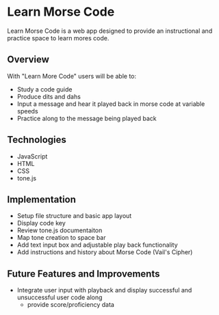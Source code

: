 # Learn Morse Code

Learn Morse Code is a web app designed to provide an instructional and practice space to learn mores code.

## Overview

With "Learn More Code" users will be able to:
- Study a code guide
- Produce dits and dahs
- Input a message and hear it played back in morse code at variable speeds
- Practice along to the message being played back

## Technologies
- JavaScript
- HTML
- CSS
- tone.js

## Implementation
- Setup file structure and basic app layout
- Display code key
- Review tone.js documentaiton
- Map tone creation to space bar
- Add text input box and adjustable play back functionality
- Add instructions and history about Morse Code (Vail's Cipher)

## Future Features and Improvements
- Integrate user input with playback and display successful and unsuccessful user code along
  - provide score/proficiency data 







